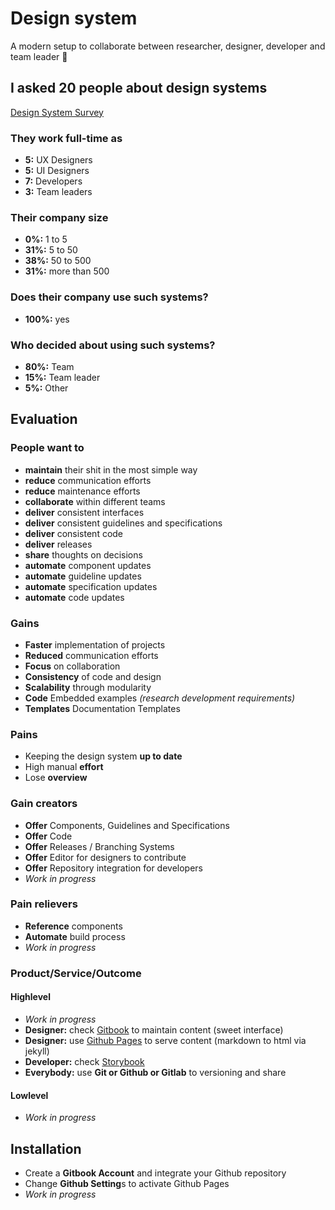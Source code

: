 # Design system

A modern setup to collaborate between researcher, designer, developer and team leader  🎉

## I asked 20 people about design systems

[Design System Survey](http://bit.ly/2BAJBeH)

### They work full-time as

* **5:** UX Designers
* **5:** UI Designers
* **7:** Developers
* **3:** Team leaders

### Their company size

* **0%:** 1 to 5
* **31%:** 5 to 50
* **38%:** 50 to 500
* **31%:** more than 500

### Does their company use such systems?

* **100%:** yes

### Who decided about using such systems?

* **80%:** Team
* **15%:** Team leader
* **5%:** Other

## Evaluation 

### People want to

* **maintain** their shit in the most simple way
* **reduce** communication efforts
* **reduce** maintenance efforts
* **collaborate** within different teams
* **deliver** consistent interfaces
* **deliver** consistent guidelines and specifications
* **deliver** consistent code
* **deliver** releases
* **share** thoughts on decisions
* **automate** component updates
* **automate** guideline updates
* **automate** specification updates
* **automate** code updates

### Gains

* **Faster** implementation of projects 
* **Reduced** communication efforts
* **Focus** on collaboration
* **Consistency** of code and design
* **Scalability** through modularity
* **Code** Embedded examples *(research development requirements)*
* **Templates** Documentation Templates

### Pains

* Keeping the design system **up to date**
* High manual **effort**
* Lose **overview**

### Gain creators
* **Offer** Components, Guidelines and Specifications
* **Offer** Code
* **Offer** Releases / Branching Systems
* **Offer** Editor for designers to contribute
* **Offer** Repository integration for developers
* *Work in progress*

### Pain relievers
* **Reference** components
* **Automate** build process
* *Work in progress*

### Product/Service/Outcome

#### Highlevel

* *Work in progress*
* **Designer:** check [Gitbook](https://www.gitbook.com/) to maintain content (sweet interface)
* **Designer:** use [Github Pages](https://pages.github.com/) to serve content (markdown to html via jekyll)
* **Developer:** check [Storybook](https://storybook.js.org/)
* **Everybody:** use **Git or Github or Gitlab** to versioning and share

#### Lowlevel

* *Work in progress*

## Installation

* Create a **Gitbook Account** and integrate your Github repository
* Change **Github Setting**s to activate Github Pages
* *Work in progress*
